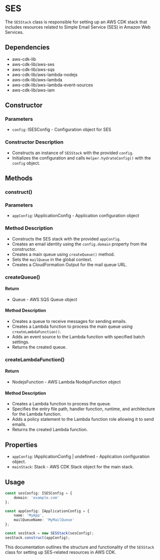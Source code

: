 # SES

The `SESStack` class is responsible for setting up an AWS CDK stack that includes resources related to Simple Email Service (SES) in Amazon Web Services.

## Dependencies

- aws-cdk-lib
- aws-cdk-lib/aws-ses
- aws-cdk-lib/aws-sqs
- aws-cdk-lib/aws-lambda-nodejs
- aws-cdk-lib/aws-lambda
- aws-cdk-lib/aws-lambda-event-sources
- aws-cdk-lib/aws-iam

## Constructor

### Parameters
- `config`: ISESConfig - Configuration object for SES

### Constructor Description
- Constructs an instance of `SESStack` with the provided `config`.
- Initializes the configuration and calls `Helper.hydrateConfig()` with the `config` object.

## Methods

### construct()

### Parameters
- `appConfig`: IApplicationConfig - Application configuration object

### Method Description
- Constructs the SES stack with the provided `appConfig`.
- Creates an email identity using the `config.domain` property from the constructor.
- Creates a main queue using `createQueue()` method.
- Sets the `mailQueue` in the global context.
- Creates a CloudFormation Output for the mail queue URL.

### createQueue()

#### Return
- Queue - AWS SQS Queue object

#### Method Description
- Creates a queue to receive messages for sending emails.
- Creates a Lambda function to process the main queue using `createLambdaFunction()`.
- Adds an event source to the Lambda function with specified batch settings.
- Returns the created queue.

### createLambdaFunction()

#### Return
- NodejsFunction - AWS Lambda NodejsFunction object

#### Method Description
- Creates a Lambda function to process the queue.
- Specifies the entry file path, handler function, runtime, and architecture for the Lambda function.
- Adds a policy statement to the Lambda function role allowing it to send emails.
- Returns the created Lambda function.

## Properties

- `appConfig`: IApplicationConfig | undefined - Application configuration object.
- `mainStack`: Stack - AWS CDK Stack object for the main stack.

## Usage

```typescript
const sesConfig: ISESConfig = {
    domain: 'example.com'
};

const appConfig: IApplicationConfig = {
    name: 'MyApp',
    mailQueueName: 'MyMailQueue'
};

const sesStack = new SESStack(sesConfig);
sesStack.construct(appConfig);
```

This documentation outlines the structure and functionality of the `SESStack` class for setting up SES-related resources in AWS CDK.